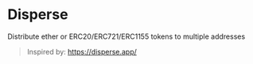 # Disperse
Distribute ether or ERC20/ERC721/ERC1155 tokens to multiple addresses

> Inspired by: https://disperse.app/

